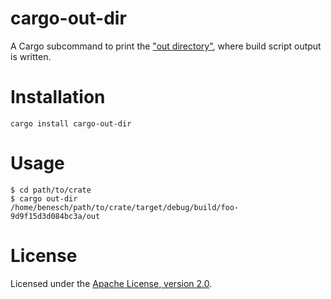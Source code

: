 # cargo-out-dir

A Cargo subcommand to print the ["out directory"][out-dir], where build script output
is written.

# Installation

```
cargo install cargo-out-dir
```

# Usage

```
$ cd path/to/crate
$ cargo out-dir
/home/benesch/path/to/crate/target/debug/build/foo-9d9f15d3d084bc3a/out
```

# License

Licensed under the [Apache License, version 2.0](LICENSE).

[out-dir]: https://doc.rust-lang.org/nightly/cargo/reference/unstable.html#out-dir
